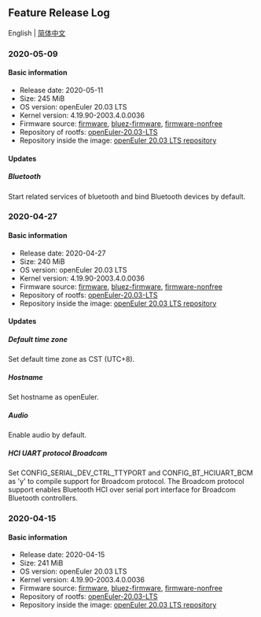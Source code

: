 ## Feature Release Log

English | [简体中文](./changelog.md)

### 2020-05-09

#### Basic information

- Release date: 2020-05-11
- Size: 245 MiB
- OS version: openEuler 20.03 LTS
- Kernel version: 4.19.90-2003.4.0.0036
- Firmware source: [firmware](https://github.com/raspberrypi/firmware), [bluez-firmware](https://github.com/RPi-Distro/bluez-firmware), [firmware-nonfree](https://github.com/RPi-Distro/firmware-nonfree)
- Repository of rootfs: [openEuler-20.03-LTS](http://repo.openeuler.org/openEuler-20.03-LTS/everything/aarch64/)
- Repository inside the image: [openEuler 20.03 LTS repository](https://gitee.com/openeuler/raspberrypi/blob/master/config/openEuler-20.03-LTS.repo)

#### Updates

##### Bluetooth

Start related services of bluetooth and bind Bluetooth devices by default.

### 2020-04-27

#### Basic information

- Release date: 2020-04-27
- Size: 240 MiB
- OS version: openEuler 20.03 LTS
- Kernel version: 4.19.90-2003.4.0.0036
- Firmware source: [firmware](https://github.com/raspberrypi/firmware), [bluez-firmware](https://github.com/RPi-Distro/bluez-firmware), [firmware-nonfree](https://github.com/RPi-Distro/firmware-nonfree)
- Repository of rootfs: [openEuler-20.03-LTS](http://repo.openeuler.org/openEuler-20.03-LTS/everything/aarch64/)
- Repository inside the image: [openEuler 20.03 LTS repository](https://gitee.com/openeuler/raspberrypi/blob/master/config/openEuler-20.03-LTS.repo)

#### Updates

##### Default time zone

Set default time zone as CST (UTC+8).

##### Hostname

Set hostname as openEuler.

##### Audio

Enable audio by default.

##### HCI UART protocol Broadcom

Set CONFIG_SERIAL_DEV_CTRL_TTYPORT and CONFIG_BT_HCIUART_BCM as 'y' to compile support for Broadcom protocol. The Broadcom protocol support enables Bluetooth HCI over serial port interface for Broadcom Bluetooth controllers.

### 2020-04-15

#### Basic information

- Release date: 2020-04-15
- Size: 241 MiB
- OS version: openEuler 20.03 LTS
- Kernel version: 4.19.90-2003.4.0.0036
- Firmware source: [firmware](https://github.com/raspberrypi/firmware), [bluez-firmware](https://github.com/RPi-Distro/bluez-firmware), [firmware-nonfree](https://github.com/RPi-Distro/firmware-nonfree)
- Repository of rootfs: [openEuler-20.03-LTS](http://repo.openeuler.org/openEuler-20.03-LTS/everything/aarch64/)
- Repository inside the image: [openEuler 20.03 LTS repository](https://gitee.com/openeuler/raspberrypi/blob/master/config/openEuler-20.03-LTS.repo)